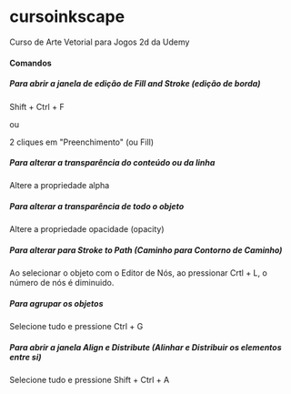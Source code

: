 # cursoinkscape
Curso de Arte Vetorial para Jogos 2d da Udemy

#### Comandos

##### Para abrir a janela de edição de Fill and Stroke (edição de borda)

Shift + Ctrl + F 

ou 

2 cliques em "Preenchimento" (ou Fill)

##### Para alterar a transparência do conteúdo ou da linha

Altere a propriedade alpha

##### Para alterar a transparência de todo o objeto

Altere a propriedade opacidade (opacity)

##### Para alterar para Stroke to Path (Caminho para Contorno de Caminho)

Ao selecionar o objeto com o Editor de Nós, ao pressionar Crtl + L,
o número de nós é diminuido.

##### Para agrupar os objetos

Selecione tudo e pressione Ctrl + G

##### Para abrir a janela Align e Distribute (Alinhar e Distribuir os elementos entre si)

Selecione tudo e pressione Shift + Ctrl + A
